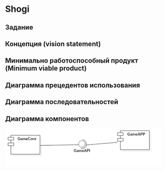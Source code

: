 # Shogi
## Задание
 
## Концепция (vision statement)

## Минимально работоспособный продукт (Minimum viable product)

## Диаграмма прецедентов использования

## Диаграмма последовательностей

## Диаграмма компонентов
![Диаграмма компонентов](https://github.com/lezhenin/Shogi/blob/master/report/diagrams/ComponentDiagram1.png)
